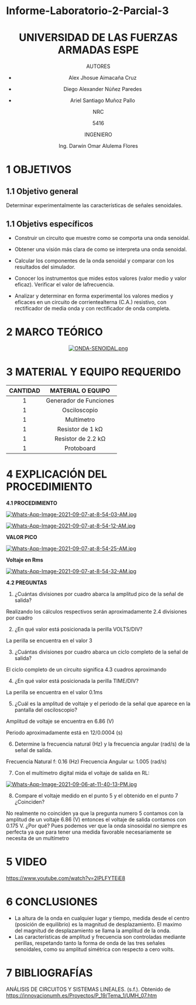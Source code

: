 # Informe-Laboratorio-2-Parcial-3

<div align="center">

# UNIVERSIDAD DE LAS FUERZAS ARMADAS ESPE
  
AUTORES

* Alex Jhosue Aimacaña Cruz

* Diego Alexander Núñez Paredes

* Ariel Santiago Muñoz Pallo

NRC
  
5416

INGENIERO

Ing. Darwin Omar Alulema Flores

</div>


# 1 OBJETIVOS

## **1.1 Objetivo general**

Determinar experimentalmente las características de señales senoidales.

## **1.1 Objetivs específicos**

* Construir un circuito que muestre como se comporta una onda senoidal.

* Obtener una visión más clara de como se interpreta una onda senoidal.

* Calcular los componentes de la onda senoidal y comparar con los resultados del simulador.

* Conocer los instrumentos que mides estos valores (valor medio y valor eficaz). Verificar el valor de lafrecuencia.

* Analizar y determinar en forma experimental los valores medios y eficaces en un circuito de corrientealterna (C.A.) resistivo, con rectificador de media onda y con rectificador de onda completa.

# 2 MARCO TEÓRICO
<div align="center">
  
[![ONDA-SENOIDAL.png](https://i.postimg.cc/L8xdX0WL/ONDA-SENOIDAL.png)](https://postimg.cc/w1R44Fgj)
    
</div>

# 3 MATERIAL Y EQUIPO REQUERIDO

<div align="center">

|**CANTIDAD**|       **MATERIAL O EQUIPO**      |
|    :---:   |              :---:               | 
|      1     |       Generador de Funciones     |
|      1     |           Osciloscopio           |
|      1     |            Multímetro            |
|      1     |         Resistor de 1 kΩ         |
|      1     |        Resistor de 2.2 kΩ        |
|      1     |            Protoboard            |
  
</div>

# 4 EXPLICACIÓN DEL PROCEDIMIENTO

**4.1 PROCEDIMIENTO**

[![Whats-App-Image-2021-09-07-at-8-54-03-AM.jpg](https://i.postimg.cc/LXBrBP2g/Whats-App-Image-2021-09-07-at-8-54-03-AM.jpg)](https://postimg.cc/cgC9drKd)

[![Whats-App-Image-2021-09-07-at-8-54-12-AM.jpg](https://i.postimg.cc/9fPxvjSv/Whats-App-Image-2021-09-07-at-8-54-12-AM.jpg)](https://postimg.cc/bGJHt4qT)

**VALOR PICO**

[![Whats-App-Image-2021-09-07-at-8-54-25-AM.jpg](https://i.postimg.cc/ZK3Dr3Hb/Whats-App-Image-2021-09-07-at-8-54-25-AM.jpg)](https://postimg.cc/JGrq8sSv)

**Voltaje en Rms**

[![Whats-App-Image-2021-09-07-at-8-54-32-AM.jpg](https://i.postimg.cc/1RFKTSqM/Whats-App-Image-2021-09-07-at-8-54-32-AM.jpg)](https://postimg.cc/NLgT9Wbr)

**4.2 PREGUNTAS**
1.	¿Cuántas divisiones por cuadro abarca la amplitud pico de la señal de salida?

Realizando los cálculos respectivos serán aproximadamente 2.4 divisiones por cuadro

2.	¿En qué valor está posicionada la perilla VOLTS/DIV?


La perilla se encuentra en el valor 3

3.	¿Cuántas divisiones por cuadro abarca un ciclo completo de la señal de salida?


El ciclo completo de un circuito significa 4.3 cuadros aproximando


4.	¿En qué valor está posicionada la perilla TIME/DIV?


La perilla se encuentra en el valor 0.1ms

5.	¿Cuál es la amplitud de voltaje y el periodo de la señal que aparece en la pantalla del osciloscopio?


Amplitud de voltaje se encuentra en 6.86 (V) 

Periodo aproximadamente está en 12/0.0004 (s)

6.	Determine la frecuencia natural (Hz) y la frecuencia angular (rad/s) de la señal de salida.


Frecuencia Natural f: 0.16 (Hz)
Frecuencia Angular ω: 1.005 (rad/s)

7.	Con el multímetro digital mida el voltaje de salida en RL:

[![Whats-App-Image-2021-09-06-at-11-40-13-PM.jpg](https://i.postimg.cc/k4xSgJ9y/Whats-App-Image-2021-09-06-at-11-40-13-PM.jpg)](https://postimg.cc/jwS28rDW)

8.	Compare el voltaje medido en el punto 5 y el obtenido en el punto 7 ¿Coinciden?


No realmente no coinciden ya que la pregunta numero 5 contamos con la amplitud de un voltaje 6.86 (V) entonces el voltaje de salida contamos con 0.175 V.
¿Por qué? Pues podemos ver que la onda sinosoidal no siempre es perfecta ya que para tener una medida favorable necesariamente se necesita de un multímetro

# 5 VIDEO 

https://www.youtube.com/watch?v=2IPLFYTEiE8

# 6 CONCLUSIONES 

- La altura de la onda en cualquier lugar y tiempo, medida desde el centro (posición de equilibrio) es la magnitud de desplazamiento. El maximo del magnitud de desplazamiento se llama la amplitud de la onda.
- Las características de amplitud y frecuencia son controladas mediante perillas, respetando tanto la forma de onda de las tres señales senoidales, como su amplitud simétrica con respecto a cero volts.

# 7 BIBLIOGRAFÍAS

ANÁLISIS DE CIRCUITOS Y SISTEMAS LINEALES. (s.f.). Obtenido de https://innovacionumh.es/Proyectos/P_19/Tema_1/UMH_07.htm
